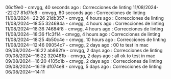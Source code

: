 06cf9e0 - cmvgg, 40 seconds ago : Correcciones de linting 11/08/2024--22:27
81d7fe8 - cmvgg, 80 seconds ago : Correcciones de linting 11/08/2024--22:26
21db357 - cmvgg, 4 hours ago : Correcciones de linting 11/08/2024--18:55
324694a - cmvgg, 4 hours ago : Correcciones de linting 11/08/2024--18:36
74684f8 - cmvgg, 4 hours ago : Correcciones de linting 11/08/2024--18:36
f1c3f14 - cmvgg, 4 hours ago : Correcciones de linting 11/08/2024--18:25
4b50c4e - cmvgg, 10 hours ago : Correcciones de linting 11/08/2024--12:46
09054c7 - cmvgg, 2 days ago : 00 to test in mac 09/08/2024--16:22
ab862fe - cmvgg, 2 days ago : Correcciones de linting 09/08/2024--16:22
320481b - cmvgg, 2 days ago : all ok to test in mac 09/08/2024--16:20
4105c1b - cmvgg, 2 days ago : Correcciones de linting 09/08/2024--16:19
df074e8 - cmvgg, 5 days ago : Correcciones de linting 06/08/2024--14:11